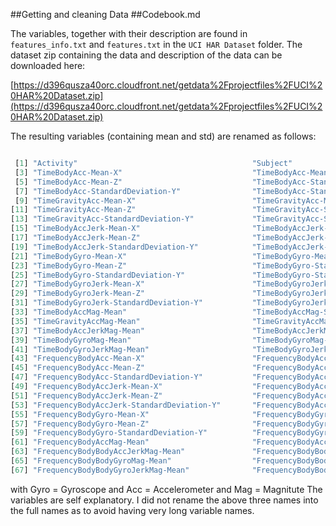 ##Getting and cleaning Data
##Codebook.md


The variables, together with their description are found in `features_info.txt` and `features.txt` in the `UCI HAR Dataset` folder.
The dataset zip containing the data and description of the data can be downloaded here:

[https://d396qusza40orc.cloudfront.net/getdata%2Fprojectfiles%2FUCI%20HAR%20Dataset.zip](https://d396qusza40orc.cloudfront.net/getdata%2Fprojectfiles%2FUCI%20HAR%20Dataset.zip)

The resulting variables (containing mean and std) are renamed as follows:
```r

 [1] "Activity"                                       "Subject"                                       
 [3] "TimeBodyAcc-Mean-X"                             "TimeBodyAcc-Mean-Y"                            
 [5] "TimeBodyAcc-Mean-Z"                             "TimeBodyAcc-StandardDeviation-X"               
 [7] "TimeBodyAcc-StandardDeviation-Y"                "TimeBodyAcc-StandardDeviation-Z"               
 [9] "TimeGravityAcc-Mean-X"                          "TimeGravityAcc-Mean-Y"                         
[11] "TimeGravityAcc-Mean-Z"                          "TimeGravityAcc-StandardDeviation-X"            
[13] "TimeGravityAcc-StandardDeviation-Y"             "TimeGravityAcc-StandardDeviation-Z"            
[15] "TimeBodyAccJerk-Mean-X"                         "TimeBodyAccJerk-Mean-Y"                        
[17] "TimeBodyAccJerk-Mean-Z"                         "TimeBodyAccJerk-StandardDeviation-X"           
[19] "TimeBodyAccJerk-StandardDeviation-Y"            "TimeBodyAccJerk-StandardDeviation-Z"           
[21] "TimeBodyGyro-Mean-X"                            "TimeBodyGyro-Mean-Y"                           
[23] "TimeBodyGyro-Mean-Z"                            "TimeBodyGyro-StandardDeviation-X"              
[25] "TimeBodyGyro-StandardDeviation-Y"               "TimeBodyGyro-StandardDeviation-Z"              
[27] "TimeBodyGyroJerk-Mean-X"                        "TimeBodyGyroJerk-Mean-Y"                       
[29] "TimeBodyGyroJerk-Mean-Z"                        "TimeBodyGyroJerk-StandardDeviation-X"          
[31] "TimeBodyGyroJerk-StandardDeviation-Y"           "TimeBodyGyroJerk-StandardDeviation-Z"          
[33] "TimeBodyAccMag-Mean"                            "TimeBodyAccMag-StandardDeviation"              
[35] "TimeGravityAccMag-Mean"                         "TimeGravityAccMag-StandardDeviation"           
[37] "TimeBodyAccJerkMag-Mean"                        "TimeBodyAccJerkMag-StandardDeviation"          
[39] "TimeBodyGyroMag-Mean"                           "TimeBodyGyroMag-StandardDeviation"             
[41] "TimeBodyGyroJerkMag-Mean"                       "TimeBodyGyroJerkMag-StandardDeviation"         
[43] "FrequencyBodyAcc-Mean-X"                        "FrequencyBodyAcc-Mean-Y"                       
[45] "FrequencyBodyAcc-Mean-Z"                        "FrequencyBodyAcc-StandardDeviation-X"          
[47] "FrequencyBodyAcc-StandardDeviation-Y"           "FrequencyBodyAcc-StandardDeviation-Z"          
[49] "FrequencyBodyAccJerk-Mean-X"                    "FrequencyBodyAccJerk-Mean-Y"                   
[51] "FrequencyBodyAccJerk-Mean-Z"                    "FrequencyBodyAccJerk-StandardDeviation-X"      
[53] "FrequencyBodyAccJerk-StandardDeviation-Y"       "FrequencyBodyAccJerk-StandardDeviation-Z"      
[55] "FrequencyBodyGyro-Mean-X"                       "FrequencyBodyGyro-Mean-Y"                      
[57] "FrequencyBodyGyro-Mean-Z"                       "FrequencyBodyGyro-StandardDeviation-X"         
[59] "FrequencyBodyGyro-StandardDeviation-Y"          "FrequencyBodyGyro-StandardDeviation-Z"         
[61] "FrequencyBodyAccMag-Mean"                       "FrequencyBodyAccMag-StandardDeviation"         
[63] "FrequencyBodyBodyAccJerkMag-Mean"               "FrequencyBodyBodyAccJerkMag-StandardDeviation" 
[65] "FrequencyBodyBodyGyroMag-Mean"                  "FrequencyBodyBodyGyroMag-StandardDeviation"    
[67] "FrequencyBodyBodyGyroJerkMag-Mean"              "FrequencyBodyBodyGyroJerkMag-StandardDeviation"

```
with Gyro = Gyroscope
and Acc = Accelerometer
and Mag = Magnitute
The variables are self explanatory. I did not rename the above three names into the full names as to avoid having very long variable names.

